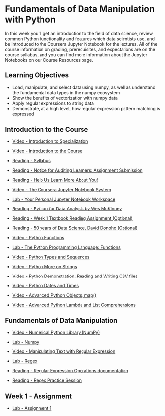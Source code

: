 # Fundamentals of Data Manipulation with Python

In this week you'll get an introduction to the field of data science, review common Python functionality and features which data scientists use, and be introduced to the Coursera Jupyter Notebook for the lectures. All of the course information on grading, prerequisites, and expectations are on the course syllabus, and you can find more information about the Jupyter Notebooks on our Course Resources page.

## Learning Objectives

- Load, manipulate, and select data using numpy, as well as understand the fundamental data types in the numpy ecosystem
- Show the benefits of vectorization with numpy data
- Apply regular expressions to string data
- Demonstrate, at a high level, how regular expression pattern matching is expressed

## Introduction to the Course

- [Video - Introduction to Specialization](https://www.coursera.org/learn/python-data-analysis/lecture/TPrDp/introduction-to-specialization)

- [Video - Introduction to the Course](https://www.coursera.org/learn/python-data-analysis/lecture/MIvLe/introduction-to-the-course)

- [Reading - Syllabus](https://www.coursera.org/learn/python-data-analysis/supplement/RzTaF/syllabus)

- [Reading - Notice for Auditing Learners: Assignment Submission](https://www.coursera.org/learn/python-data-analysis/supplement/73GCr/notice-for-auditing-learners-assignment-submission)

- [Reading - Help Us Learn More About You!](https://www.coursera.org/learn/python-data-analysis/supplement/GLyaY/help-us-learn-more-about-you)

- [Video - The Coursera Jupyter Notebook System](https://www.coursera.org/learn/python-data-analysis/lecture/nWh1K/the-coursera-jupyter-notebook-system)

- [Lab - Your Personal Jupyter Notebook Workspace](https://www.coursera.org/learn/python-data-analysis/ungradedLab/33VUU/your-personal-jupyter-notebook-workspace/lab)

- [Reading - Python for Data Analysis by Wes McKinney](https://wesmckinney.com/book/)

- [Reading - Week 1 Textbook Reading Assignment (Optional)](https://www.coursera.org/learn/python-data-analysis/supplement/fP74v/week-1-textbook-reading-assignment-optional)

- [Reading - 50 years of Data Science, David Donoho (Optional)](http://courses.csail.mit.edu/18.337/2015/docs/50YearsDataScience.pdf)

- [Video - Python Functions](https://www.coursera.org/learn/python-data-analysis/lecture/v7PKy/python-functions)

- [Lab - The Python Programming Language: Functions](./Labs/IntroductionToCourse.ipynb)

- [Video - Python Types and Sequences](https://www.coursera.org/learn/python-data-analysis/lecture/fZ466/python-types-and-sequences)

- [Video - Python More on Strings](https://www.coursera.org/learn/python-data-analysis/lecture/HPh3O/python-more-on-strings)

- [Video - Python Demonstration: Reading and Writing CSV files](https://www.coursera.org/learn/python-data-analysis/lecture/ktRTE/python-demonstration-reading-and-writing-csv-files)

- [Video - Python Dates and Times](https://www.coursera.org/learn/python-data-analysis/lecture/Fpybh/python-dates-and-times)

- [Video - Advanced Python Objects, map()](https://www.coursera.org/learn/python-data-analysis/lecture/PeW28/advanced-python-objects-map)

- [Video - Advanced Python Lambda and List Comprehensions](https://www.coursera.org/learn/python-data-analysis/lecture/AVjRT/advanced-python-lambda-and-list-comprehensions)

## Fundamentals of Data Manipulation

- [Video - Numerical Python Library (NumPy)](https://www.coursera.org/learn/python-data-analysis/lecture/kAQc1/numerical-python-library-numpy)

- [Lab - Numpy](./Labs/Numpy_ed.ipynb)

- [Video - Manipulating Text with Regular Expression](https://www.coursera.org/learn/python-data-analysis/lecture/aSuH7/manipulating-text-with-regular-expression)

- [Lab - Regex](./Labs/Regex_ed.ipynb)

- [Reading - Regular Expression Operations documentation](https://docs.python.org/3/library/re.html)

- [Reading - Regex Practice Session](https://www.coursera.org/learn/python-data-analysis/ungradedWidget/23Jb8/regex-practice-session)

## Week 1 - Assignment

- [Lab - Assignment 1](./Labs/assignment1.ipynb)